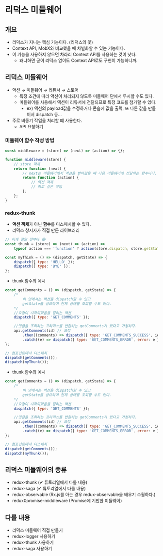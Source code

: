 # 리덕스 미들웨어

## 개요

-   리덕스가 지니는 핵심 기능이다. (리덕스의 꽃)
-   Context API, MobX와 비교했을 때 차별화할 수 있는 기능이다.
-   이 기능을 사용하지 않으면 차라리 Context API를 사용하는 것이 낫다.
    -   왜냐하면 굳이 리덕스 없이도 Context API로도 구현이 가능하니까.

## 리덕스 미들웨어

-   액션 → 미들웨어 → 리듀서 → 스토어
    -   특정 조건에 따라 액션이 처리되지 않도록 미들웨어 단에서 무시할 수도 있다.
    -   미들웨어를 사용해서 액션이 리듀서에 전달되므로 특정 코드를 첨가할 수 있다.
        -   ex) 액션의 payload값을 수정하거나 콘솔에 값을 출력, 또 다른 값을 만들어서 dispatch 등...
-   주로 비동기 작업을 처리할 떄 사용한다.
    -   API 요청하기

### 미들웨어 함수 작성 방법

```js
const middleware = (store) => (next) => (action) => {};

function middleware(store) {
    // store 객체
    return function (next) {
        // next는 미들웨어에서 액션을 받아왔을 때 다음 미들웨어에 전달하는 함수이다.
        return function (action) {
            // 액션 객체
            // 하고 싶은 작업
        };
    };
}
```

### redux-thunk

-   **액션 객체**가 아닌 **함수**를 디스패치할 수 있다.
-   리덕스 창시자가 직접 만든 라이브러리

```js
// 이게 정말 전부다 😂
const thunk = (store) => (next) => (action) =>
    typeof action === 'function' ? action(store.dispatch, store.getState) : next(action);

const myThink = () => (dispatch, getState) => {
    dispatch({ type: 'HELLO' });
    dispatch({ type: 'BYE' });
};
```

-   thunk 함수의 예시

```js
const getComments = () => (dispatch, getState) => {
    /*
        이 안에서는 액션을 dispatch할 수 있고
        getState를 상요하여 현재 상태를 조회할 수도 있다.
    */
    //요청이 시작되었음을 알리는 액션
    dispatch({ type: 'GET_COMMENTS' });

    //댓글을 조회하는 프라미스를 반환하는 getComments가 있다고 가정하자.
    api.getComments(id) // 요청
        .then((comments) => dispatch({ type: 'GET_COMMENTS_SUCCESS', id, comments })) // 성공
        .catch((e) => dispatch({ type: 'GET_COMMENTS_ERROR', error: e })); // 실패한 경우
};

// 컴포넌트에서 디스패치
dispatch(getComments());
dispatch(myThunk());
```

-   thunk 함수의 예시

```js
const getComments = () => (dispatch, getState) => {
    /*
        이 안에서는 액션을 dispatch할 수 있고
        getState를 상요하여 현재 상태를 조회할 수도 있다.
    */
    //요청이 시작되었음을 알리는 액션
    dispatch({ type: 'GET_COMMENTS' });

    //댓글을 조회하는 프라미스를 반환하는 getComments가 있다고 가정하자.
    api.getComments(id) // 요청
        .then((comments) => dispatch({ type: 'GET_COMMENTS_SUCCESS', id, comments })) // 성공
        .catch((e) => dispatch({ type: 'GET_COMMENTS_ERROR', error: e })); // 실패한 경우
};

// 컴포넌트에서 디스패치
dispatch(getComments());
dispatch(myThunk());
```

## 리덕스 미들웨어의 종류

-   redux-thunk (✔ 튜토리얼에서 다룰 내용)
-   redux-saga (✔ 튜토리얼에서 다룰 내용)
-   redux-observable (Rx.js를 아는 경우 redux-observable을 배우기 수월하다.)
-   redux0promise-middleware (Promise에 기반한 미들웨어)

## 다룰 내용

-   리덕스 미들웨어 직접 만들기
-   redux-logger 사용하기
-   redux-thunk 사용하기
-   redux-saga 사용하기
